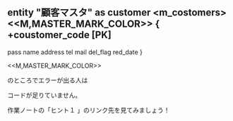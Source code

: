 entity "顧客マスタ" as customer <m_costomers>
<<M,MASTER_MARK_COLOR>> {
   +coustomer_code [PK]
   --
   pass
   name
   address
   tel
   mail
   del_flag
   red_date
}

<<M,MASTER_MARK_COLOR>>

のところでエラーが出る人は

コードが足りていません。

作業ノートの「ヒント１ 」のリンク先を見てみましょう！
